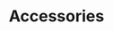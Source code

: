 ---
layout: flow
title: Accessories
css-package: products
permalink: "/products/accessories/"
description: |-
    Any single board computer relies on a host of accessories to make it useful in different markets. One aim of the 96Boards specification is to create a standard software and hardware platform across multiple SoCs for which a full range of accessories will be available and these will work across the boards. These products will be split into mezzanine products, which plug into the 96Boards high- and low-speed connectors to extend the board functionality, and everything else – from power supplies to UART solutions – which will be listed on this page. We’re working on a system that will enable users, manufacturers and distributors to post compatible products and then for users to review these and verify compatibility. Before that is ready, we are manually updating this page and you can make suggestions by emailing 96Boards@Linaro.org.
flow:
    - row: custom_include_row
      source: sticky-tab-bar.html
    - row: container_row
      sections:
        - format: text
          content: >
            Any single board computer relies on a host of accessories to make it useful in different markets. One aim of the 96Boards specification is to create a standard software and hardware platform across multiple SoCs for which a full range of accessories will be available and these will work across the boards. These products will be split into mezzanine products, which plug into the 96Boards high- and low-speed connectors to extend the board functionality, and everything else – from power supplies to UART solutions – which will be listed on this page. We’re working on a system that will enable users, manufacturers and distributors to post compatible products and then for users to review these and verify compatibility. Before that is ready, we are manually updating this page and you can make suggestions by emailing 96Boards@Linaro.org.
        - format: block
          style: text-center text-white
          item_width: 3
          content: 
              - title: 
                    size: h3
                    content: Power
                url: /product/power/
                background_image: /assets/images/content/power.jpg
                text:
                    content: >  
                        See our supported power accessories.
                buttons:
                    - title: View Accessories
                      url: /product/power/
                      icon: fa fa-arrow-right
                      style: btn-primary
              - title: 
                    size: h3
                    content: USB Adapters
                url: /product/power/
                background_image: /assets/images/content/usb-ethernet-adapter.jpg
                text:
                    content: >  
                        See our supported USB Adapter accessories.
                buttons:
                    - title: View Accessories
                      url: /product/adapter/
                      icon: fa fa-arrow-right
                      style: btn-primary
              - title: 
                    size: h3
                    content: Debug
                url: /product/debug/
                background_image: /assets/images/content/debug.jpg
                text:
                    content: >  
                        See our supported debug accessories.
                buttons:
                    - title: View Accessories
                      url: /product/debug/
                      icon: fa fa-arrow-right
                      style: btn-primary
              - title: 
                    size: h3
                    content: Miscellaneous
                url: /product/misc/
                background_image: /assets/images/content/misc.jpg
                text:
                    content: >  
                        See our supported miscellaneous accessories.
                buttons:
                    - title: View Accessories
                      url: /product/misc/
                      icon: fa fa-arrow-right
                      style: btn-primary
            
---